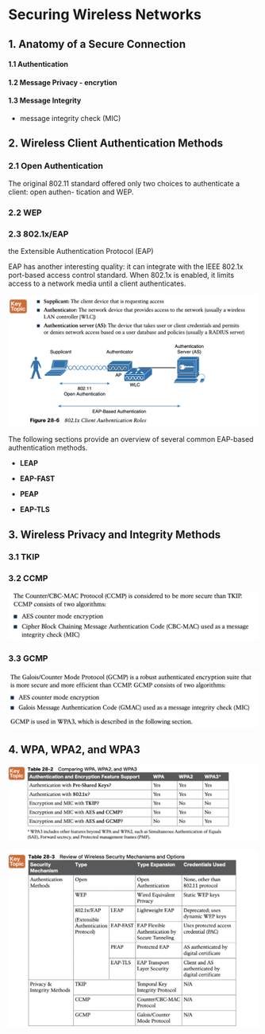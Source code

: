 # **Securing Wireless Networks**

## 1. **Anatomy of a Secure Connection**

#### 1.1 **Authentication**

#### 1.2 **Message Privacy** - encrytion

#### 1.3 **Message Integrity**

- message integrity check (MIC)

## 2. **Wireless Client Authentication Methods**

### 2.1 **Open Authentication**

The original 802.11 standard offered only two choices to authenticate a client: open authen- tication and WEP.

### 2.2 **WEP**

### 2.3 **802.1x/EAP**

the Extensible Authentication Protocol (EAP)

EAP has another interesting quality: it can integrate with the IEEE 802.1x port-based access control standard. When 802.1x is enabled, it limits access to a network media until a client authenticates.

<img src="images/image-20230602133803940.png" alt="image-20230602133803940" style="zoom:50%;" />

The following sections provide an overview of several common EAP-based authentication methods.

- **LEAP**
- **EAP-FAST**
- **PEAP**

- **EAP-TLS**

## 3. **Wireless Privacy and Integrity Methods**

### 3.1 **TKIP**

### 3.2 **CCMP**

<img src="images/image-20230602134644651.png" alt="image-20230602134644651" style="zoom:50%;" />

### 3.3 **GCMP**

<img src="images/image-20230602134722265.png" alt="image-20230602134722265" style="zoom:50%;" />

## 4. **WPA, WPA2, and WPA3**

<img src="images/image-20230602134906802.png" alt="image-20230602134906802" style="zoom:50%;" />

![image-20230602135017542](images/image-20230602135017542.png)
